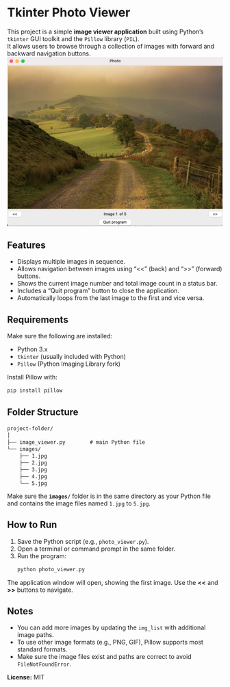 # Tkinter Photo Viewer

This project is a simple **image viewer application** built using Python’s `tkinter` GUI toolkit and the `Pillow` library (`PIL`).  
It allows users to browse through a collection of images with forward and backward navigation buttons.
![Image Viewer Screenshot](image_viewer.png)



## Features
- Displays multiple images in sequence.  
- Allows navigation between images using “<<” (back) and “>>” (forward) buttons.  
- Shows the current image number and total image count in a status bar.  
- Includes a “Quit program” button to close the application.  
- Automatically loops from the last image to the first and vice versa.



## Requirements
Make sure the following are installed:

- Python 3.x  
- `tkinter` (usually included with Python)
- `Pillow` (Python Imaging Library fork)

Install Pillow with:
```bash
pip install pillow
```



## Folder Structure
```
project-folder/
│
├── image_viewer.py        # main Python file
└── images/
    ├── 1.jpg
    ├── 2.jpg
    ├── 3.jpg
    ├── 4.jpg
    └── 5.jpg
```

Make sure the **`images/`** folder is in the same directory as your Python file and contains the image files named `1.jpg` to `5.jpg`.



## How to Run
1. Save the Python script (e.g., `photo_viewer.py`).  
2. Open a terminal or command prompt in the same folder.  
3. Run the program:
   ```bash
   python photo_viewer.py
   ```

The application window will open, showing the first image. Use the **<<** and **>>** buttons to navigate.



## Notes
- You can add more images by updating the `img_list` with additional image paths.
- To use other image formats (e.g., PNG, GIF), Pillow supports most standard formats.
- Make sure the image files exist and paths are correct to avoid `FileNotFoundError`.



**License:** MIT
````
